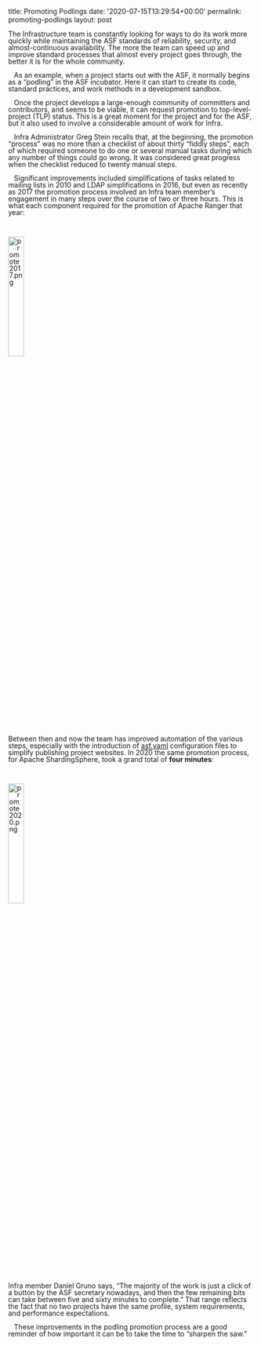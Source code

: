 title: Promoting Podlings
date: '2020-07-15T13:29:54+00:00'
permalink: promoting-podlings
layout: post

<p style="margin-bottom: 0in; line-height: 100%">The Infrastructure
team is constantly looking for ways to do its work more quickly while
maintaining the ASF standards of reliability, security, and
almost-continuous availability. The more the team can speed up and
improve standard processes that almost every project goes through,
the better it is for the whole community.<br></p><p style="margin-bottom: 0in; line-height: 100%">&nbsp; &nbsp;As an example,
when a project starts out with the ASF, it normally begins as a
“podling” in the ASF incubator. Here it can start to create its
code, standard practices, and work methods in a development sandbox. 
</p><p style="margin-bottom: 0in; line-height: 100%">&nbsp; &nbsp;Once the project
develops a large-enough community of committers and contributors, and
seems to be viable, it can request promotion to top-level-project
(TLP) status. This is a great moment for the project and for the ASF,
but it also used to involve a considerable amount of work for Infra.<br></p><p style="margin-bottom: 0in; line-height: 100%">&nbsp; &nbsp;Infra Administrator
Greg Stein recalls that, at the beginning, the promotion “process”
was no more than a checklist of about thirty “fiddly steps”, each
of which required someone to do one or several manual tasks during
which any number of things could go wrong. It was considered great
progress when the checklist reduced to twenty manual steps.<br></p><p style="margin-bottom: 0in; line-height: 100%">&nbsp; &nbsp;Significant
improvements included simplifications of tasks related to mailing
lists in 2010 and LDAP simplifications in 2016, but even as recently
as 2017 the promotion process involved an Infra team member’s
engagement in many steps over the course of two or three hours. This
is what each component required for the promotion of Apache Ranger
that year:<br></p><p style="margin-bottom: 0in; line-height: 100%"><br>

</p><p style="margin-bottom: 0in; line-height: 100%">
<a href="https://blogs.apache.org/infra/mediaresource/2fbf5326-1e4b-4dfa-a565-f81fb3028357"><img src="https://blogs.apache.org/infra/mediaresource/2fbf5326-1e4b-4dfa-a565-f81fb3028357?t=true" alt="promote2017.png" style="width: 25%;"></a><br>

</p><p style="margin-bottom: 0in; line-height: 100%"><br>

</p><p style="margin-bottom: 0in; line-height: 100%">Between then and now
the team has improved automation of the various steps, especially
with the introduction of <a href="https://cwiki.apache.org/confluence/display/INFRA/git+-+.asf.yaml+features" target="_blank">asf.yaml</a>&nbsp;configuration files to simplify publishing project websites. In
2020 the same promotion process, for Apache ShardingSphere, took a
grand total of <b>four minutes</b>:</p><p style="margin-bottom: 0in; line-height: 100%"><br></p><p style="margin-bottom: 0in; line-height: 100%"><a href="https://blogs.apache.org/infra/mediaresource/53eb7318-305c-4ace-831e-c0bfd6a679b4"><img src="https://blogs.apache.org/infra/mediaresource/53eb7318-305c-4ace-831e-c0bfd6a679b4?t=true" alt="promote2020.png" style="width: 25%;"></a><br>

</p><p style="margin-bottom: 0in; line-height: 100%">
<br>

</p><p style="margin-bottom: 0in; line-height: 100%">Infra member Daniel
Gruno says, “The majority of the work is just a click of a button
by the ASF secretary nowadays, and then the few remaining bits can
take between five and sixty minutes to complete.” That range
reflects the fact that no two projects have the same profile, system
requirements, and performance expectations.</p><p style="margin-bottom: 0in; line-height: 100%">&nbsp; &nbsp;These improvements
in the podling promotion process are a good reminder of how important
it can be to take the time to “sharpen the saw.”</p>
